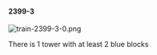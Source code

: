 #### 2399-3
![train-2399-3-0.png](https://github.com/lil-lab/nlvr/raw/master/nlvr/train/images/79/train-2399-3-0.png "train-2399-3-0.png")

There is 1 tower with at least 2 blue blocks